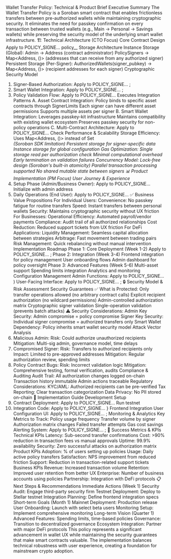 Wallet Transfer Policy: Technical & Product Brief
Executive Summary
The Wallet Transfer Policy is a Soroban smart contract that enables frictionless transfers between pre-authorized wallets while maintaining cryptographic security. It eliminates the need for passkey confirmation on every transaction between trusted wallets (e.g., Main → Personal → Savings wallets) while preserving the security model of the underlying smart wallet infrastructure.
🏗️ Technical Architecture (CTO Focus)
Core Contract Design
Apply to POLICY_SIGNE...
policy__
Storage Architecture
Instance Storage (Global):
Admin → Address (contract administrator)
PolicySigners → Map<Address, ()> (addresses that can receive from any authorized signer)
Persistent Storage (Per-Signer):
AuthorizedWallets(signer_pubkey) → Map<Address, ()> (recipient addresses for each signer)
Cryptographic Security Model
1. Signer-Based Authorization:
Apply to POLICY_SIGNE...
;
2. Smart Wallet Integration:
Apply to POLICY_SIGNE...
;
3. Policy Validation Flow:
Apply to POLICY_SIGNE...
Executes
Integration Patterns
A. Asset Contract Integration:
Policy binds to specific asset contracts through SignerLimits
Each signer can have different asset permissions
Supports multiple assets per signer
B. Smart Wallet Integration:
Leverages passkey-kit infrastructure
Maintains compatibility with existing wallet ecosystem
Preserves passkey security for non-policy operations
C. Multi-Contract Architecture:
Apply to POLICY_SIGNE...
Check
Performance & Scalability
Storage Efficiency:
Uses Map<Address, ()> instead of Set<Address> (Soroban SDK limitation)
Persistent storage for signer-specific data
Instance storage for global configuration
Gas Optimization:
Single storage read per authorization check
Minimal computational overhead
Early termination on validation failures
Concurrency Model:
Lock-free design (Soroban's built-in atomicity)
Parallel transaction processing supported
No shared mutable state between signers
📊 Product Implementation (PM Focus)
User Journey & Experience
1. Setup Phase (Admin/Business Owner):
Apply to POLICY_SIGNE...
Initialize with admin address
2. Daily Operations (End User):
Apply to POLICY_SIGNE...
✅
Business Value Propositions
For Individual Users:
Convenience: No passkey fatigue for routine transfers
Speed: Instant transfers between personal wallets
Security: Maintains cryptographic security without UX friction
For Businesses:
Operational Efficiency: Automated payroll/vendor payments
Compliance: Audit trail of all authorized relationships
Cost Reduction: Reduced support tickets from UX friction
For DeFi Applications:
Liquidity Management: Seamless capital allocation between strategies
Arbitrage: Fast movement between trading pairs
Risk Management: Quick rebalancing without manual intervention
Implementation Roadmap
Phase 1: Core Deployment (Week 1-2)
Apply to POLICY_SIGNE...
;
Phase 2: Integration (Week 3-4)
Frontend integration for policy management
User onboarding flows
Admin dashboard for policy oversight
Phase 3: Advanced Features (Week 5-6)
Multi-asset support
Spending limits integration
Analytics and monitoring
Configuration Management
Admin Functions:
Apply to POLICY_SIGNE...
)
User-Facing Interface:
Apply to POLICY_SIGNE...
;
🔒 Security Model & Risk Assessment
Security Guarantees
✅ What is Protected:
Only transfer operations allowed (no arbitrary contract calls)
Explicit recipient authorization (no wildcard permissions)
Admin-controlled authorization matrix
Cryptographic signer validation
Single-operation validation (prevents batch attacks)
⚠️ Security Considerations:
Admin Key Security: Admin compromise = policy compromise
Signer Key Security: Individual signer compromise = authorized transfers only
Smart Wallet Dependency: Policy inherits smart wallet security model
Attack Vector Analysis
1. Malicious Admin:
Risk: Could authorize unauthorized recipients
Mitigation: Multi-sig admin, governance model, time delays
2. Compromised Signer:
Risk: Transfers to authorized recipients only
Impact: Limited to pre-approved addresses
Mitigation: Regular authorization review, spending limits
3. Policy Contract Bugs:
Risk: Incorrect validation logic
Mitigation: Comprehensive testing, formal verification, audits
Compliance & Auditing
Audit Trail:
All authorization changes logged on-chain
Transaction history immutable
Admin actions traceable
Regulatory Considerations:
KYC/AML: Authorized recipients can be pre-verified
Tax Reporting: Clear transaction categorization
Data Privacy: No PII stored on-chain
🚀 Implementation Guide
Development Setup
1. Contract Deployment:
Apply to POLICY_SIGNE...
Run
testnet
2. Integration Code:
Apply to POLICY_SIGNE...
}
Frontend Integration
User Configuration UI:
Apply to POLICY_SIGNE...
;
Monitoring & Analytics
Key Metrics to Track:
Policy usage frequency
Transfer volume by signer
Authorization matrix changes
Failed transfer attempts
Gas cost savings
Alerting System:
Apply to POLICY_SIGNE...
;
🎯 Success Metrics & KPIs
Technical KPIs
Latency: Sub-second transfer confirmations
Cost: >90% reduction in transaction fees vs manual approvals
Uptime: 99.9% availability
Security: Zero successful attacks on authorization matrix
Product KPIs
Adoption: % of users setting up policies
Usage: Daily active policy transfers
Satisfaction: NPS improvement from reduced friction
Support: Reduction in transaction-related support tickets
Business KPIs
Revenue: Increased transaction volume
Retention: Improved user retention from better UX
Enterprise: Number of business accounts using policies
Partnership: Integration with DeFi protocols
📋 Next Steps & Recommendations
Immediate Actions (Week 1)
Security Audit: Engage third-party security firm
Testnet Deployment: Deploy to Stellar testnet
Integration Planning: Define frontend integration specs
Short-term Goals (Month 1)
Mainnet Deployment: Production release
User Onboarding: Launch with select beta users
Monitoring Setup: Implement comprehensive monitoring
Long-term Vision (Quarter 1)
Advanced Features: Spending limits, time-based policies
Governance: Transition to decentralized governance
Ecosystem Integration: Partner with major DeFi protocols
This policy represents a significant advancement in wallet UX while maintaining the security guarantees that make smart contracts valuable. The implementation balances technical robustness with user experience, creating a foundation for mainstream crypto adoption.